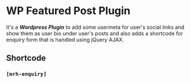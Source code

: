 # WP Featured Post Plugin

It's a **_Wordpress Plugin_** to add some usermeta for user's social links and show them as user bio under user's posts and also adds a shortcode for enquiry form that is handled using jQuery AJAX.

## Shortcode

### `[mrh-enquiry]`
